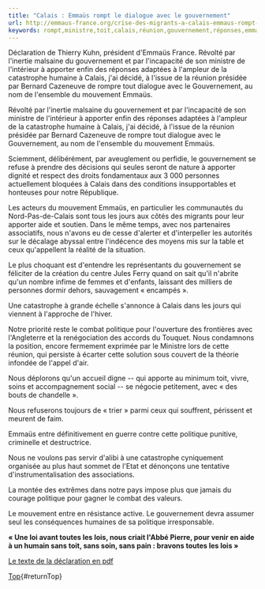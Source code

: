 ```yaml
---
title: "Calais : Emmaüs rompt le dialogue avec le gouvernement"
url: http://emmaus-france.org/crise-des-migrants-a-calais-emmaus-rompt-tout-dialogue-avec-le-gouvernement/
keywords: rompt,ministre,toit,calais,réunion,gouvernement,réponses,emmaüs,dialogue,apporter,catastrophe,mouvement,politique
---
```

Déclaration de Thierry Kuhn, président d'Emmaüs France. Révolté par l'inertie malsaine du gouvernement et par l'incapacité de son ministre de l'intérieur à apporter enfin des réponses adaptées à l'ampleur de la catastrophe humaine à Calais, j'ai décidé, à l'issue de la réunion présidée par Bernard Cazeneuve de rompre tout dialogue avec le Gouvernement, au nom de l'ensemble du mouvement Emmaüs.

Révolté par l'inertie malsaine du gouvernement et par l'incapacité de son ministre de l'intérieur à apporter enfin des réponses adaptées à l'ampleur de la catastrophe humaine à Calais, j'ai décidé, à l'issue de la réunion présidée par Bernard Cazeneuve de rompre tout dialogue avec le Gouvernement, au nom de l'ensemble du mouvement Emmaüs.

Sciemment, délibérément, par aveuglement ou perfidie, le gouvernement se refuse à prendre des décisions qui seules seront de nature à apporter dignité et respect des droits fondamentaux aux 3 000 personnes actuellement bloquées à Calais dans des conditions insupportables et honteuses pour notre République.

Les acteurs du mouvement Emmaüs, en particulier les communautés du Nord-Pas-de-Calais sont tous les jours aux côtés des migrants pour leur apporter aide et soutien. Dans le même temps, avec nos partenaires associatifs, nous n'avons eu de cesse d'alerter et d'interpeller les autorités sur le décalage abyssal entre l'indécence des moyens mis sur la table et ceux qu'appellent la réalité de la situation.

Le plus choquant est d'entendre les représentants du gouvernement se féliciter de la création du centre Jules Ferry quand on sait qu'il n'abrite qu'un nombre infime de femmes et d'enfants, laissant des milliers de personnes dormir dehors, sauvagement « encampés ».

Une catastrophe à grande échelle s'annonce à Calais dans les jours qui viennent à l'approche de l'hiver.

Notre priorité reste le combat politique pour l'ouverture des frontières avec l'Angleterre et la renégociation des accords du Touquet. Nous condamnons la position, encore fermement exprimée par le Ministre lors de cette réunion, qui persiste à écarter cette solution sous couvert de la théorie infondée de l'appel d'air.

Nous déplorons qu'un accueil digne -- qui apporte au minimum toit, vivre, soins et accompagnement social -- se négocie petitement, avec « des bouts de chandelle ».

Nous refuserons toujours de « trier » parmi ceux qui souffrent, périssent et meurent de faim.

Emmaüs entre définitivement en guerre contre cette politique punitive, criminelle et destructrice.

Nous ne voulons pas servir d'alibi à une catastrophe cyniquement organisée au plus haut sommet de l'Etat et dénonçons une tentative d'instrumentalisation des associations.

La montée des extrêmes dans notre pays impose plus que jamais du courage politique pour gagner le combat des valeurs.

Le mouvement entre en résistance active. Le gouvernement devra assumer seul les conséquences humaines de sa politique irresponsable.

**« Une loi avant toutes les lois, nous criait l'Abbé Pierre, pour venir en aide à un humain sans toit, sans soin, sans pain : bravons toutes les lois »**

[Le texte de la déclaration en pdf](http://emmaus-france.org/wp-content/uploads/2015/10/18_10_02-emmaus_crise-migrants-calais1.pdf)

[Top](#top){#returnTop}
